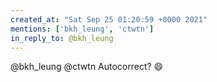 ```yaml
---
created_at: "Sat Sep 25 01:20:59 +0000 2021"
mentions: ['bkh_leung', 'ctwtn']
in_reply_to: @bkh_leung
---
```


@bkh_leung @ctwtn Autocorrect? 😄